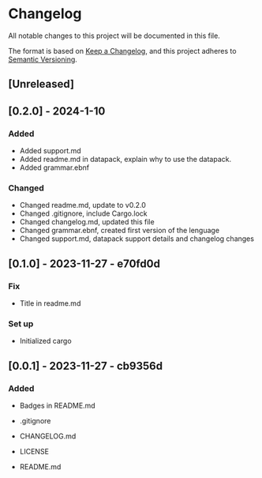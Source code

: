 # Changelog

All notable changes to this project will be documented in this file.

The format is based on [Keep a Changelog](https://keepachangelog.com/en/1.1.0/),
and this project adheres to [Semantic Versioning](https://semver.org/spec/v2.0.0.html).

## [Unreleased]

## [0.2.0] - 2024-1-10

### Added

- Added support.md
- Added readme.md in datapack, explain why to use the datapack.
- Added grammar.ebnf

### Changed

- Changed readme.md, update to v0.2.0
- Changed .gitignore, include Cargo.lock
- Changed changelog.md, updated this file
- Changed grammar.ebnf, created first version of the lenguage
- Changed support.md, datapack support details and changelog changes

## [0.1.0] - 2023-11-27 - e70fd0d

### Fix

- Title in readme.md

### Set up

- Initialized cargo

## [0.0.1] - 2023-11-27 - cb9356d

### Added

- Badges in README.md

- .gitignore
- CHANGELOG.md
- LICENSE
- README.md
